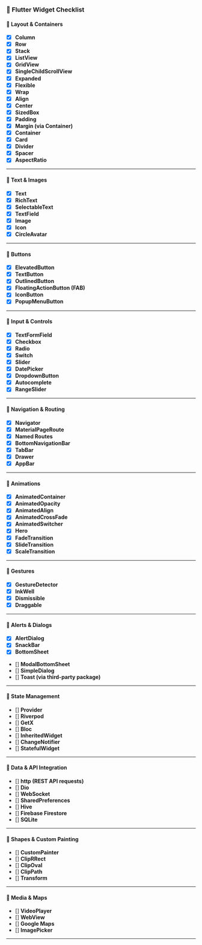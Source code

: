 ### **📌 Flutter Widget Checklist**  

#### **🔹 Layout & Containers**
- [X] **Column**  
- [X] **Row**  
- [X] **Stack**  
- [X] **ListView**  
- [X] **GridView**  
- [X] **SingleChildScrollView**  
- [X] **Expanded**  
- [X] **Flexible**  
- [X] **Wrap**  
- [X] **Align**  
- [X] **Center**  
- [X] **SizedBox**  
- [X] **Padding**  
- [X] **Margin (via Container)**  
- [X] **Container**  
- [X] **Card**  
- [X] **Divider**  
- [X] **Spacer**  
- [X] **AspectRatio**  

---

#### **🔹 Text & Images**
- [X] **Text**  
- [X] **RichText**  
- [X] **SelectableText**  
- [X] **TextField**  
- [X] **Image**  
- [X] **Icon**  
- [X] **CircleAvatar**  

---

#### **🔹 Buttons**
- [X] **ElevatedButton**  
- [X] **TextButton**  
- [X] **OutlinedButton**  
- [X] **FloatingActionButton (FAB)**  
- [X] **IconButton**  
- [X] **PopupMenuButton**  

---

#### **🔹 Input & Controls**
- [X] **TextFormField**  
- [X] **Checkbox**  
- [X] **Radio**  
- [X] **Switch**  
- [X] **Slider**  
- [X] **DatePicker**  
- [X] **DropdownButton**  
- [X] **Autocomplete**  
- [X] **RangeSlider**  

---

#### **🔹 Navigation & Routing**
- [X] **Navigator**  
- [X] **MaterialPageRoute**  
- [X] **Named Routes**  
- [X] **BottomNavigationBar**  
- [X] **TabBar**  
- [X] **Drawer**  
- [X] **AppBar**  

---

#### **🔹 Animations**
- [X] **AnimatedContainer**  
- [X] **AnimatedOpacity**  
- [X] **AnimatedAlign**  
- [X] **AnimatedCrossFade**  
- [X] **AnimatedSwitcher**  
- [X] **Hero**  
- [X] **FadeTransition**  
- [X] **SlideTransition**  
- [X] **ScaleTransition**  

---

#### **🔹 Gestures**
- [X] **GestureDetector**  
- [X] **InkWell**  
- [X] **Dismissible**  
- [X] **Draggable**  

---

#### **🔹 Alerts & Dialogs**
- [X] **AlertDialog**  
- [X] **SnackBar**  
- [X] **BottomSheet**  
- [] **ModalBottomSheet**  
- [] **SimpleDialog**  
- [] **Toast (via third-party package)**  

---

#### **🔹 State Management**
- [] **Provider**  
- [] **Riverpod**  
- [] **GetX**  
- [] **Bloc**  
- [] **InheritedWidget**  
- [] **ChangeNotifier**  
- [] **StatefulWidget**  

---

#### **🔹 Data & API Integration**
- [] **http (REST API requests)**  
- [] **Dio**  
- [] **WebSocket**  
- [] **SharedPreferences**  
- [] **Hive**  
- [] **Firebase Firestore**  
- [] **SQLite**  

---

#### **🔹 Shapes & Custom Painting**
- [] **CustomPainter**  
- [] **ClipRRect**  
- [] **ClipOval**  
- [] **ClipPath**  
- [] **Transform**  

---

#### **🔹 Media & Maps**
- [] **VideoPlayer**  
- [] **WebView**  
- [] **Google Maps**  
- [] **ImagePicker**  

---

